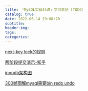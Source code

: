 ```yaml
---
title: 「MySQL实战45讲」学习笔记 [TODO]
catalog: true
date: 2022-06-14 19:08:20
subtitle:
header-img:
tags:
categories:
---
```



[next-key lock的规则](https://blog.csdn.net/wang11yangyang/article/details/118087876)

[两阶段提交演示-知乎](https://www.zhihu.com/question/479810716/answer/2508608912)

[innodb架构图](https://blog.51cto.com/u_15297441/3823586)

[300帧图解mysql需要bin redo undo](https://mp.weixin.qq.com/s/2Y-9noKZKzePqYjr5GikeA)